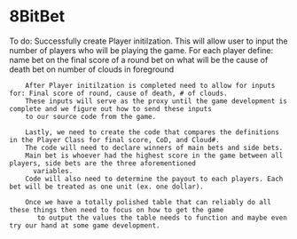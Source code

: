 # 8BitBet
To do: Successfully create Player initilzation.
        This will allow user to input the number of players who will be playing the game. 
         For each player define: name
                                 bet on the final score of a round
                                 bet on what will be the cause of death
                                 bet on number of clouds in foreground
        
        After Player initilzation is completed need to allow for inputs for: Final score of round, cause of death, # of clouds.
        These inputs will serve as the proxy until the game development is complete and we figure out how to send these inputs 
        to our source code from the game.

        Lastly, we need to create the code that compares the definitions in the Player Class for final score, CoD, and Cloud#.
        The code will need to declare winners of main bets and side bets. 
        Main bet is whoever had the highest score in the game between all players, side bets are the three aforementioned         
          variables.
        Code will also need to determine the payout to each players. Each bet will be treated as one unit (ex. one dollar). 
        
        Once we have a totally polished table that can reliably do all these things then need to focus on how to get the game 
           to output the values the table needs to function and maybe even try our hand at some game development.  
